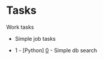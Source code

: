 # Tasks
Work tasks

- Simple job tasks

- 1 - [Python] [0](https://github.com/Jazis/Tasks/tree/master/0) - Simple db search
